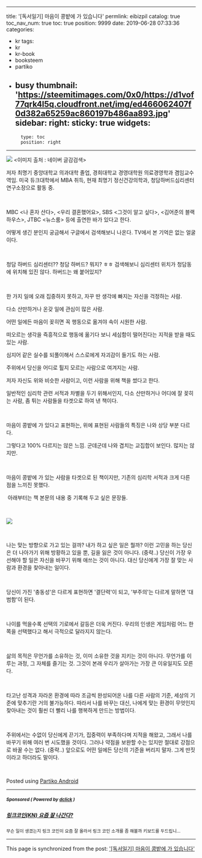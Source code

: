 
---
title: '[독서일기] 마음이 콩밭에 가 있습니다'
permlink: eibizpil
catalog: true
toc_nav_num: true
toc: true
position: 9999
date: 2019-06-28 07:33:36
categories:
- kr
tags:
- kr
- kr-book
- booksteem
- partiko
- busy
thumbnail: 'https://steemitimages.com/0x0/https://d1vof77qrk4l5q.cloudfront.net/img/ed466062407f0d382a65259ac860197b486aa893.jpg'
sidebar:
    right:
        sticky: true
widgets:
    -
        type: toc
        position: right
---


![](https://steemitimages.com/0x0/https://d1vof77qrk4l5q.cloudfront.net/img/ed466062407f0d382a65259ac860197b486aa893.jpg)
<이미지 출처 : 네이버 글감검색>

저자 최명기
중앙대학교 의과대학 졸업, 경희대학교 경영대학원 의료경영학과 겸임교수 역임.
미국 듀크대학에서 MBA 취득,
현재 최명기 정신건강의학과, 청담하버드심리센터 연구소장으로 활동 중.

​

MBC <나 혼자 산다>, <우리 결혼했어요>, SBS <그것이 알고 싶다>, <김어준의 블랙하우스>, JTBC <뉴스룸> 등에 출연한 바가 있다고 한다.

어떻게 생긴 분인지 궁금해서 구글에서 검색해보니 나온다. TV에서 본 기억은 없는 얼굴이다.

​

청담 하버드 심리센터?? 청담 하버드?
뭐지? ㅎㅎ
검색해보니 심리센터 위치가 청담동에 위치해 있진 않다. 하버드는 왜 붙어있지?

​

한 가지 일에 오래 집중하지 못하고, 자꾸 딴 생각에 빠지는 자신을 걱정하는 사람.

다소 산만하거나 온갖 일에 관심이 많은 사람.

어떤 일에든 마음이 꽂히면 꼭 행동으로 옮겨야 속이 시원한 사람.

떠오르는 생각을 즉흥적으로 행동에 옮기다 보니 세심함이 떨어진다는 지적을 받을 때도 있는 사람.

심지어 같은 실수를 되풀이해서 스스로에게 자괴감이 들기도 하는 사람.

주위에서 당신을 어디로 튈지 모르는 사람으로 여겨지는 사람.

저자 자신도 위와 비슷한 사람이고, 이런 사람을 위해 책을 썼다고 한다.

일반적인 심리학 관련 서적과 차별을 두기 위해서인지,
다소 산만하거나 어디에 잘 꽂히는 사람, 좀 튀는 사람들을 타겟으로 하여 낸 책이다.

​

마음이 콩밭에 가 있다고 표현하는, 위에 표현된 사람들의 특징은 나와 상당 부분 다르다.

그렇다고 100% 다르지는 않은 느낌. 군데군데 나와 겹치는 교집합이 보인다. 많지는 않지만.

​

마음이 콩밭에 가 있는 사람을 타겟으로 된 책이지만,
기존의 심리학 서적과 크게 다른 점을 느끼진 못했다.

​
아래부터는 책 본문의 내용 중 기록해 두고 싶은 문장들.

​

![](https://steemitimages.com/0x0/https://i.imgur.com/HckzDOK.gif)

​

나는 맞는 방향으로 가고 있는 걸까?
내가 하고 싶은 일은 뭘까?
이런 고민을 하는 당신은 더 나아가기 위해 방황하고 있을 뿐,
길을 잃은 것이 아니다.
(중략..)
당신이 가장 우선해야 할 일은 자신을 바꾸기 위해 애쓰는 것이 아니다.
대신 당신에게 가장 잘 맞는 사람과 환경을 찾아내는 일이다.

​

당신이 가진 '충동성'은 다르게 표현하면 '결단력'이 되고,
'부주의'는 다르게 말하면 '대범함'이 된다.

​

나이를 먹을수록 선택의 기로에서 갈등은 더욱 커진다.
우리의 인생은 게임처럼 어느 한쪽을 선택했다고 해서
극적으로 달라지지 않는다.

​

삶의 목적은 무언가를 소유하는 것, 이미 소유한 것을 지키는 것이 아니다.
무언가를 이루는 과정, 그 자체를 즐기는 것.
그것이 본래 우리가 살아가는 가장 큰 이유일지도 모른다.

​

타고난 성격과 자라온 환경에 따라 조금씩 완성되어온 나를
다른 사람의 기준, 세상의 기준에 맞추기란 거의 불가능하다.
따라서 나를 바꾸는 대신, 나에게 맞는 환경이 무엇인지 찾아내는 것이
훨씬 더 빨리 나를 행복하게 만드는 방법이다.

​

주위에서는 수없이 당신에게 끈기가,
집중력이 부족하다며 지적을 해왔고,
그래서 나를 바꾸기 위해 여러 번 시도했을 것이다.
그러나 약점을 보완할 수는 있지만 절대로 강점으로 바꿀 수는 없다.
(중략..)
앞으로도 어떤 일에든 당신의 기준을 버리지 말자.
그게 딴짓이라고 하더라도 말이다.

​


Posted using [Partiko Android](https://partiko.app/referral/lucky2015)

---

#####  <sub> **Sponsored ( Powered by [dclick](https://www.dclick.io) )** </sub>
##### [링크코인(KN) 요즘 잘 나간다?](https://api.dclick.io/v1/c?x=eyJhbGciOiJIUzI1NiIsInR5cCI6IkpXVCJ9.eyJjIjoibHVja3kyMDE1IiwicyI6ImVpYml6cGlsIiwiYSI6WyJ0LTE5MzYiXSwidXJsIjoiaHR0cHM6Ly9zdGVlbWl0LmNvbS9rㅡci9AanVuZTA2MjAvc2N0LWtuIiwiaWF0IjoxNTYxNzA3MzYzLCJleHAiOjE4NzcwNjczNjN9._BBKdnpWWMVu9peWUNon-v6x0xlWo0Fn9_vK_LJ0Xfw)
<sup>무슨 일이 생겼는지 링크 코인이 요즘 잘 올라서 링크 코인 소개를 좀 해볼까 키보드를 두드립니...</sup>


- - -

This page is synchronized from the post: ['[독서일기] 마음이 콩밭에 가 있습니다'](https://steemit.com/@lucky2015/eibizpil)
